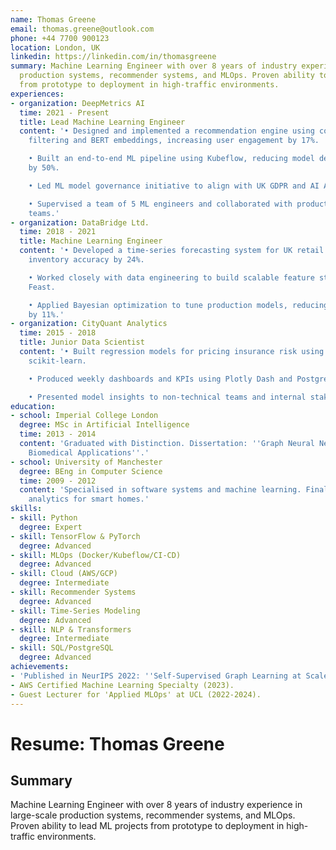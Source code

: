 ```yaml
---
name: Thomas Greene
email: thomas.greene@outlook.com
phone: +44 7700 900123
location: London, UK
linkedin: https://linkedin.com/in/thomasgreene
summary: Machine Learning Engineer with over 8 years of industry experience in large-scale
  production systems, recommender systems, and MLOps. Proven ability to lead ML projects
  from prototype to deployment in high-traffic environments.
experiences:
- organization: DeepMetrics AI
  time: 2021 - Present
  title: Lead Machine Learning Engineer
  content: '• Designed and implemented a recommendation engine using collaborative
    filtering and BERT embeddings, increasing user engagement by 17%.

    • Built an end-to-end ML pipeline using Kubeflow, reducing model deployment cycle
    by 50%.

    • Led ML model governance initiative to align with UK GDPR and AI Act compliance.

    • Supervised a team of 5 ML engineers and collaborated with product and infra
    teams.'
- organization: DataBridge Ltd.
  time: 2018 - 2021
  title: Machine Learning Engineer
  content: '• Developed a time-series forecasting system for UK retail clients, improving
    inventory accuracy by 24%.

    • Worked closely with data engineering to build scalable feature stores using
    Feast.

    • Applied Bayesian optimization to tune production models, reducing error rates
    by 11%.'
- organization: CityQuant Analytics
  time: 2015 - 2018
  title: Junior Data Scientist
  content: '• Built regression models for pricing insurance risk using XGBoost and
    scikit-learn.

    • Produced weekly dashboards and KPIs using Plotly Dash and PostgreSQL queries.

    • Presented model insights to non-technical teams and internal stakeholders.'
education:
- school: Imperial College London
  degree: MSc in Artificial Intelligence
  time: 2013 - 2014
  content: 'Graduated with Distinction. Dissertation: ''Graph Neural Networks for
    Biomedical Applications''.'
- school: University of Manchester
  degree: BEng in Computer Science
  time: 2009 - 2012
  content: 'Specialised in software systems and machine learning. Final project: predictive
    analytics for smart homes.'
skills:
- skill: Python
  degree: Expert
- skill: TensorFlow & PyTorch
  degree: Advanced
- skill: MLOps (Docker/Kubeflow/CI-CD)
  degree: Advanced
- skill: Cloud (AWS/GCP)
  degree: Intermediate
- skill: Recommender Systems
  degree: Advanced
- skill: Time-Series Modeling
  degree: Advanced
- skill: NLP & Transformers
  degree: Intermediate
- skill: SQL/PostgreSQL
  degree: Advanced
achievements:
- 'Published in NeurIPS 2022: ''Self-Supervised Graph Learning at Scale''.'
- AWS Certified Machine Learning Specialty (2023).
- Guest Lecturer for 'Applied MLOps' at UCL (2022-2024).
---
```


# Resume: Thomas Greene

## Summary
Machine Learning Engineer with over 8 years of industry experience in large-scale production systems, recommender systems, and MLOps. Proven ability to lead ML projects from prototype to deployment in high-traffic environments.

